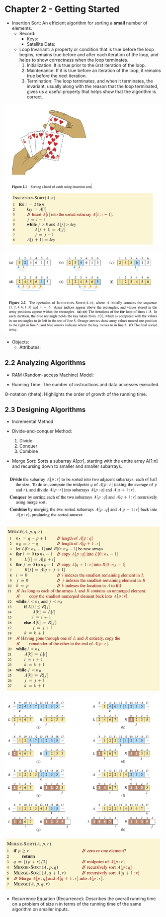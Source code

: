 # Chapter 2 - Getting Started

- Insertion Sort: An efficient algorithm for sorting a **small** number of elements.
    - Record:
        - Keys:
        - Satellite Data:
    - Loop Invariant: a property or condition that is true before the loop begins, remains true before and after each iteration of the loop, and helps to show correctness when the loop terminates.
        1. Initialization: It is true prior to the ûrst iteration of the loop.
        2. Maintenance: If it is true before an iteration of the loop, it remains true before the next iteration.
        3. Termination: The loop terminates, and when it terminates, the invariant, usually along with the reason that the loop terminated, gives us a useful property that helps show that the algorithm is correct.

![alt text](image.png)

![alt text](image-1.png)

- Objects:
    - Attributes:

## 2.2 Analyzing Algorithms

- RAM (Random-access Machine) Model:

- Running Time: The number of instructions and data accesses executed.

Θ-notation (theta): Highlights the order of growth of the running time.

## 2.3 Designing Algorithms

- Incremental Method

- Divide-and-conquer Method: 
    1. Divide
    2. Conquer
    3. Combine

- Merge Sort: Sorts a subarray A[p:r], starting with the entire array A[1:n] and recursing down to smaller and smaller subarrays.

![alt text](image-2.png)

![alt text](image-3.png)

![alt text](image-4.png)

![alt text](image-5.png)

- Recurrence Equation (Recurrence): Describes the overall running time on a problem of size n in terms of the running time of the same algorithm on smaller inputs.
